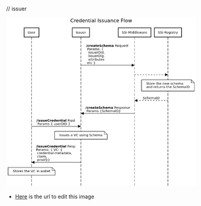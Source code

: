 // issuer


![image](../docs/issuance.png)


- [Here](https://sequencediagram.org/index.html#initialData=FAFwliA2CmAEDCAnaATaA7cBDSsCSAzgQK5boDGcAYpAPYDuwwADlouOWK5rAKoHRELNhy5kQ+IsUHD2YTtwkBlJXgC0AWTAoUMem2izRi2CvUAlaAHMwBEIgCeTQiUFqAfGc3bd0fcgAuWAAqYIB6cmQsEGglcgALaABbLFDYSwBHaTtYAB10WAAFNiwkgiCAbzyC2FtXRAARbQAafNhaqUEmq1aa6PswACNiGII26BByWABfJi8tHT0DWDUPL0sbO0cgpnRaGNhaADdBU1U1Ddt7ByClEFpkWBBE2HQ-WAIE5KxqshRYZAgYiIdAEJ4vOKJFJ4Bpzc6XLYOFZrc4LXz+aC3L7Q2HAeY+JaPDwuaSIIKhCJRGKQ75pSwEZi0UHQNrFRClMEVGk42ZMfinYmdMkhcJ1aRIVAYbCQOkZHKskplWBVYgCRowma7fZwY6nEmCIL6sE-ABq8FgqrA6CspmxWGcQpW7n5wopYugErQmDAODp0AZ1TZHMqsDNlTakUl3pwaiSEywKGiWF6sHIkCwYCSKeYiFotAAZtNeXsDrrEHw1bd7sgwc84GbagV9JAYCAmO2O8AgA) is the url to edit this image
